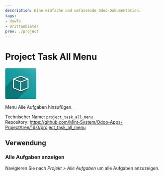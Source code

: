 ```yaml
---
description: Eine einfache und umfassende Odoo-Dokumentation.
tags:
- HowTo
- Drittanbieter
prev: ./project
---
```

# Project Task All Menu
![icon_oms_box](assets/icon_oms_box.png)

Menu Alle Aufgaben hinzufügen.

Technischer Name: `project_task_all_menu`\
Repository: <https://github.com/Mint-System/Odoo-Apps-Project/tree/16.0/project_task_all_menu>

## Verwendung

### Alle Aufgaben anzeigen

Navigieren Sie nach *Projekt > Alle Aufgaben* um alle Aufgaben anzuzeigen.